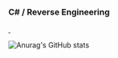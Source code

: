 ### C# / Reverse Engineering

<a href="https://github.com/xDecider/">
<img alt="" src="https://komarev.com/ghpvc/?username=xDecider&style=flat-square">
  <img alt="" src="https://komarev.com/ghpvc/?username=xDecider&style=flat-square">
</a>

![Anurag's GitHub stats](https://github-readme-stats.vercel.app/api?username=xDecider&count_private=true&show_icons=true&bg_color=121212&title_color=ff0000&text_color=cccccc&icon_color=bf0808&border_color=ff0000)
